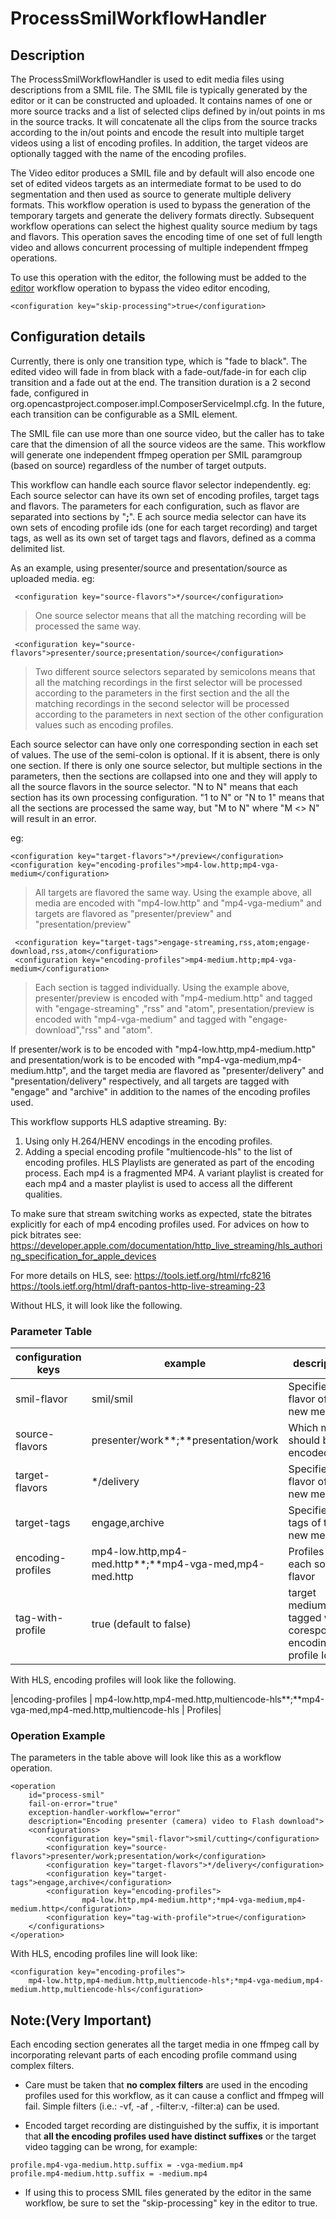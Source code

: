 # ProcessSmilWorkflowHandler

## Description

The ProcessSmilWorkflowHandler is used to edit media files using descriptions from a SMIL file.
The SMIL file is typically generated by the editor or it can be constructed and uploaded.
It contains names of one or more source tracks and a list of selected clips defined by
in/out points in ms in the source tracks.
It will concatenate all the clips from the source tracks according to the in/out points and encode the result into
multiple target videos using a list of encoding profiles.
In addition, the target videos are optionally tagged with the name of the encoding profiles.

The Video editor produces a SMIL file and by default will also encode one set of edited videos
targets as an intermediate format to be used to do segmentation and then used as source to generate multiple delivery
formats.
This workflow operation is used to bypass the generation of the temporary targets and generate the delivery formats
directly.
Subsequent workflow operations can select the highest quality source medium by tags and flavors.
This operation saves the encoding time of one set of full length video and allows concurrent
processing of multiple independent ffmpeg operations.

To use this operation with the editor, the following must be added to the [editor](editor-woh.md) workflow operation
to bypass the video editor encoding,
```
<configuration key="skip-processing">true</configuration>
```

## Configuration details

Currently, there is only one transition type, which is "fade to black".
The edited video will fade in from black with a fade-out/fade-in for each clip transition and a fade out at the end.
The transition duration is a 2 second fade, configured in org.opencastproject.composer.impl.ComposerServiceImpl.cfg.
In the future, each transition can be configurable as a SMIL element.

The SMIL file can use more than one source video, but the caller has to take care that the dimension of
all the source videos are the same.
This workflow will generate one independent ffmpeg operation per SMIL paramgroup (based on source) regardless
of the number of target outputs.

This workflow can handle each source flavor selector independently.
eg: Each source selector can have its own set of encoding profiles, target tags and flavors.
The parameters for each configuration, such as flavor are separated into sections by "**;**".
E
ach source media selector can have its own sets of encoding profile ids (one for each target recording)
and target tags,
as well as its own set of target tags and flavors, defined as a comma delimited list.


As an example, using presenter/source and presentation/source as uploaded media.
eg:
```
 <configuration key="source-flavors">*/source</configuration>
```
>One source selector means that all the matching recording will be processed the same way.

```
 <configuration key="source-flavors">presenter/source;presentation/source</configuration>
```
>Two different source selectors separated by semicolons means that all the matching recordings in the
>first selector will be processed according to the parameters in the first
>section and the all the
>matching recordings in the second selector will be processed according to the parameters in next section
>of the other configuration values such as encoding profiles.

Each source selector can have only one corresponding section in each set of values.
The use of the semi-colon is optional. If it is absent, there is only one section.
If there is only one source selector, but multiple sections in the parameters, then the sections are collapsed
into one and they will apply to all the source flavors in the source selector.
"N to N" means that each section has its own processing configuration.
"1 to N" or "N to 1" means that all the sections are processed the same way,
 but "M to N" where "M <> N" will result in an error.

eg:
```
<configuration key="target-flavors">*/preview</configuration>
<configuration key="encoding-profiles">mp4-low.http;mp4-vga-medium</configuration>
```
>All targets are flavored the same way.
>Using the example above,
>all media are encoded with "mp4-low.http" and "mp4-vga-medium" and
>targets are flavored as "presenter/preview" and "presentation/preview"

```
 <configuration key="target-tags">engage-streaming,rss,atom;engage-download,rss,atom</configuration>
 <configuration key="encoding-profiles">mp4-medium.http;mp4-vga-medium</configuration>
```

>Each section is tagged individually. Using the example above,
>presenter/preview is encoded with "mp4-medium.http" and tagged with "engage-streaming" ,"rss" and "atom",
>presentation/preview is encoded with "mp4-vga-medium" and tagged with "engage-download","rss" and "atom".


If presenter/work is to be encoded with "mp4-low.http,mp4-medium.http" and
presentation/work is to be encoded with "mp4-vga-medium,mp4-medium.http",
and the target media are flavored as "presenter/delivery" and "presentation/delivery" respectively,
and all targets are tagged with "engage" and "archive" in addition to the names of the encoding profiles used.

This workflow supports HLS adaptive streaming.
By:
1) Using only H.264/HENV encodings in the encoding profiles.
2) Adding a special encoding profile "multiencode-hls" to the list of encoding profiles.
HLS Playlists are generated as part of the encoding process. Each mp4 is a fragmented MP4.
A variant playlist is created for each mp4 and a master playlist is used to access all the different qualities.

To make sure that stream switching works as expected, state the bitrates explicitly for each of mp4 encoding profiles used.
For advices on how to pick bitrates see:
https://developer.apple.com/documentation/http_live_streaming/hls_authoring_specification_for_apple_devices

For more details on HLS, see:
https://tools.ietf.org/html/rfc8216
https://tools.ietf.org/html/draft-pantos-http-live-streaming-23

Without HLS, it will look like the following.

### Parameter Table

|configuration keys | example                     | description                                                         |
|-------------------|-----------------------------|---------------------------------------------------------------------|
|smil-flavor        | smil/smil                   | Specifies the flavor of the new media                               |
|source-flavors     | presenter/work**;**presentation/work  | Which media should be encoded                               |
|target-flavors     | */delivery                  | Specifies the flavor of the new media                               |
|target-tags        | engage,archive              | Specifies the tags of the new media                                 |
|encoding-profiles  | mp4-low.http,mp4-med.http**;**mp4-vga-med,mp4-med.http | Profiles for each source flavor |
|tag-with-profile   | true (default to false)     | target medium are tagged with coresponding encoding profile Id      |

With HLS, encoding profiles will look like the following.

|encoding-profiles  | mp4-low.http,mp4-med.http,multiencode-hls**;**mp4-vga-med,mp4-med.http,multiencode-hls | Profiles|


### Operation Example
The parameters in the table above will look like this as a workflow operation.

    <operation
        id="process-smil"
        fail-on-error="true"
        exception-handler-workflow="error"
        description="Encoding presenter (camera) video to Flash download">
        <configurations>
            <configuration key="smil-flavor">smil/cutting</configuration>
            <configuration key="source-flavors">presenter/work;presentation/work</configuration>
            <configuration key="target-flavors">*/delivery</configuration>
            <configuration key="target-tags">engage,archive</configuration>
            <configuration key="encoding-profiles">
                    mp4-low.http,mp4-medium.http*;*mp4-vga-medium,mp4-medium.http</configuration>
            <configuration key="tag-with-profile">true</configuration>
        </configurations>
    </operation>


With HLS, encoding profiles line will look like:

    <configuration key="encoding-profiles">
        mp4-low.http,mp4-medium.http,multiencode-hls*;*mp4-vga-medium,mp4-medium.http,multiencode-hls</configuration>


## Note:(Very Important)

Each encoding section generates all the target media in one ffmpeg call by incorporating relevant parts
of each encoding profile command using complex filters.

*  Care must be taken that **no complex filters** are used in the encoding profiles used for this workflow,
as it can cause a conflict and ffmpeg will fail.
Simple filters (i.e.: -vf, -af , -filter:v, -filter:a) can be used.

*  Encoded target recording are distinguished by the suffix, it is important that **all the encoding profiles
used have distinct suffixes** or the target video tagging can be wrong, for example:
```
profile.mp4-vga-medium.http.suffix = -vga-medium.mp4
profile.mp4-medium.http.suffix = -medium.mp4
```
*  If using this to process SMIL files generated by the editor in the same workflow,
be sure to set the "skip-processing" key in the editor to true.
